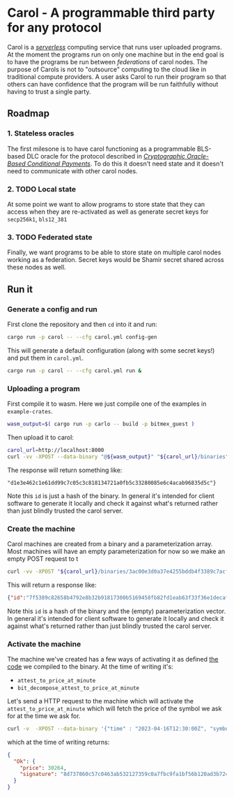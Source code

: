 # Carol - A programmable third party for any protocol

Carol is a [*serverless*](https://en.wikipedia.org/wiki/Serverless_computing) computing service that runs user uploaded programs.
At the moment the programs run on only one machine but in the end goal is to have the programs be run between *federations* of carol nodes.
The purpose of Carols is not to "outsource" computing to the cloud like in traditional compute providers.
A user asks Carol to run their program so that others can have confidence that the program will be run faithfully without having to trust a single party.


## Roadmap

### 1. Stateless oracles

The first milesone is to have carol functioning as a programmable BLS-based DLC oracle for the protocol described in *[Cryptographic Oracle-Based Conditional Payments]*.
To do this it doesn't need state and it doesn't need to communicate with other carol nodes.

### 2. TODO Local state

At some point we want to allow programs to store state that they can access when they are re-activated as well as generate secret keys for `secp256k1`, `bls12_381`



### 3. TODO Federated state

Finally, we want programs to be able to store state on multiple carol nodes working as a federation. Secret keys would be Shamir secret shared across these nodes as well.


## Run it

### Generate a config and run

First clone the repository and then `cd` into it and run:

``` sh
cargo run -p carol -- --cfg carol.yml config-gen
```

This will generate a default configuration (along with some secret keys!) and put them in `carol.yml`.

``` sh
cargo run -p carol -- --cfg carol.yml run &
```


### Uploading a program

First compile it to wasm. Here we just compile one of the examples in `example-crates`.

``` sh
wasm_output=$( cargo run -p carlo -- build -p bitmex_guest )
```

Then upload it to carol:

``` sh
carol_url=http://localhost:8000
curl -vv -XPOST --data-binary "@${wasm_output}" "${carol_url}/binaries"
```

The response will return something like:

```
"d1e3e462c1e61dd99c7c05c3c818134721a0fb5c33280085e6c4acab96835d5c"}
```

Note this `id` is just a hash of the binary. In general it's intended for client software to
generate it locally and check it against what's returned rather than just blindly trusted the carol
server.

### Create the machine

Carol machines are created from a binary and a parameterization array. Most machines will have an empty parameterization for now so we make an empty POST request to t

``` sh
curl -vv -XPOST "${carol_url}/binaries/3ac00e3d0a37e4255bddb4f3389c7acfb51f7dcfa771f70da05b83ea893c7646"
```

This will return a response like:

``` json
{"id":"7f5389c82658b4792e8b32b91817300b5169458fb82fd1eab63f33f36e1decaf"}
```

Note this `id` is a hash of the binary and the (empty) parameterization vector. In general it's
intended for client software to generate it locally and check it against what's returned rather than
just blindly trusted the carol server.

### Activate the machine

The machine we've created has a few ways of activating it as defined [the code](./example-crates/bitmex/guest/src/lib.rs ) we compiled to the binary.
At the time of writing it's:

- `attest_to_price_at_minute`
- `bit_decompose_attest_to_price_at_minute`

Let's send a HTTP request to the machine which will activate the `attest_to_price_at_minute` which will fetch the price of the symbol we ask for at the time we ask for.


```sh
curl -v  -XPOST --data-binary '{"time" : "2023-04-16T12:30:00Z", "symbol" : ".BXBT"}' "${carol_url}/machines/7f5389c82658b4792e8b32b91817300b5169458fb82fd1eab63f33f36e1decaf/activate/attest_to_price_at_minute"
```

which at the time of writing returns:

``` json
{
  "Ok": {
    "price": 30264,
    "signature": "8d737860c57c0463ab532127359c0a7fbc9fa1bf56b120ad3b724637fb3a3c08d621ce5afe20de25889d14c7e23a0a4a19961cc08596f2c82fd84b9b00fa24b5fc4e67226300d855f6e51176d7ef73525e37d7baad6dae701271a0ede593000d"
  }
}
```


[Cryptographic Oracle-Based Conditional Payments]: https://eprint.iacr.org/2022/499

